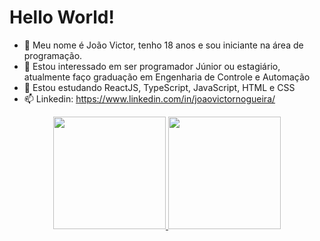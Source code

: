 # Hello World!

- 👋 Meu nome é João Victor, tenho 18 anos e sou iniciante na área de programação.
- 👀 Estou interessado em ser programador Júnior ou estagiário, atualmente faço graduação em Engenharia de Controle e Automação
- 🌱 Estou estudando ReactJS, TypeScript, JavaScript, HTML e CSS
- 📫 Linkedin: https://www.linkedin.com/in/joaovictornogueira/

<div align="center">
  <a href="https://github.com/joaovnogueira">
  <img height="180em" src="https://github-readme-stats.vercel.app/api?username=joaovnogueira&show_icons=true&theme=midnight-purple&include_all_commits=true&count_private=true"/>
  <img height="180em" src="https://github-readme-stats.vercel.app/api/top-langs/?username=joaovnogueira&layout=compact&langs_count=7&theme=midnight-purple"/>
</div>



<!---
joaovnogueira/joaovnogueira is a ✨ special ✨ repository because its `README.md` (this file) appears on your GitHub profile.
You can click the Preview link to take a look at your changes.
--->
